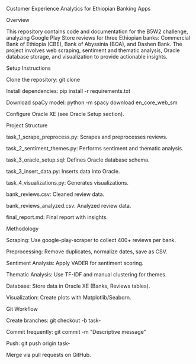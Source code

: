 Customer Experience Analytics for Ethiopian Banking Apps

Overview

This repository contains code and documentation for the B5W2 challenge, analyzing Google Play Store reviews for three Ethiopian banks: Commercial Bank of Ethiopia (CBE), Bank of Abyssinia (BOA), and Dashen Bank. The project involves web scraping, sentiment and thematic analysis, Oracle database storage, and visualization to provide actionable insights.

Setup Instructions





Clone the repository: git clone [<repository-url>](https://github.com/moheranus/B5W2.git)



Install dependencies: pip install -r requirements.txt



Download spaCy model: python -m spacy download en_core_web_sm



Configure Oracle XE (see Oracle Setup section).

Project Structure





task_1_scrape_preprocess.py: Scrapes and preprocesses reviews.



task_2_sentiment_themes.py: Performs sentiment and thematic analysis.



task_3_oracle_setup.sql: Defines Oracle database schema.



task_3_insert_data.py: Inserts data into Oracle.



task_4_visualizations.py: Generates visualizations.



bank_reviews.csv: Cleaned review data.



bank_reviews_analyzed.csv: Analyzed review data.



final_report.md: Final report with insights.

Methodology





Scraping: Use google-play-scraper to collect 400+ reviews per bank.



Preprocessing: Remove duplicates, normalize dates, save as CSV.



Sentiment Analysis: Apply VADER for sentiment scoring.



Thematic Analysis: Use TF-IDF and manual clustering for themes.



Database: Store data in Oracle XE (Banks, Reviews tables).



Visualization: Create plots with Matplotlib/Seaborn.

Git Workflow





Create branches: git checkout -b task-<number>



Commit frequently: git commit -m "Descriptive message"



Push: git push origin task-<number>



Merge via pull requests on GitHub.
